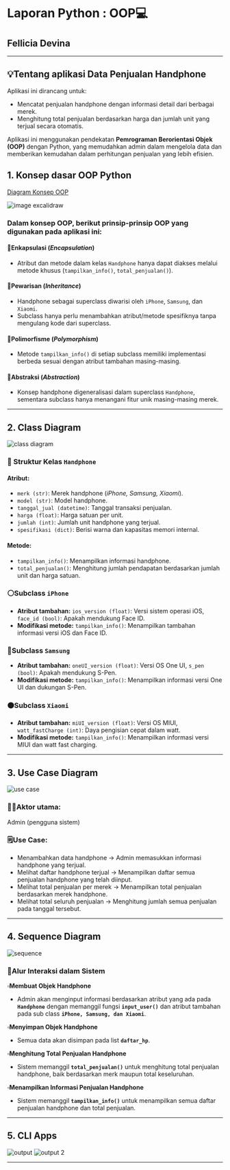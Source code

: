 # Laporan Python : OOP💻
## Fellicia Devina
---

## 💡Tentang aplikasi Data Penjualan Handphone
Aplikasi ini dirancang untuk:
- Mencatat penjualan handphone dengan informasi detail dari berbagai merek.
- Menghitung total penjualan berdasarkan harga dan jumlah unit yang terjual secara otomatis.


Aplikasi ini menggunakan pendekatan **Pemrograman Berorientasi Objek (OOP)** dengan Python, yang memudahkan admin dalam mengelola data dan memberikan kemudahan dalam perhitungan penjualan yang lebih efisien.

## 1. Konsep dasar OOP Python
[Diagram Konsep OOP](https://excalidraw.com/#json=5l4fp7Vkh2vlBYlY4qzKF,mYjsEvhXHOIHIMbCpAmD-A)

![image excalidraw](https://github.com/user-attachments/assets/c7cd30b3-1da8-44fe-aef2-c534a993314d)

### **Dalam konsep OOP, berikut prinsip-prinsip OOP yang digunakan pada aplikasi ini:**
#### 🔺Enkapsulasi (*Encapsulation*)
- Atribut dan metode dalam kelas `Handphone` hanya dapat diakses melalui metode khusus (`tampilkan_info()`, `total_penjualan()`).

#### 🔺Pewarisan (*Inheritance*)
- Handphone sebagai superclass diwarisi oleh `iPhone`, `Samsung`, dan `Xiaomi`.
- Subclass hanya perlu menambahkan atribut/metode spesifiknya tanpa mengulang kode dari superclass.

#### 🔺Polimorfisme (*Polymorphism*)
- Metode `tampilkan_info()` di setiap subclass memiliki implementasi berbeda sesuai dengan atribut tambahan masing-masing.

#### 🔺Abstraksi (*Abstraction*)
- Konsep handphone digeneralisasi dalam superclass `Handphone`, sementara subclass hanya menangani fitur unik masing-masing merek.

---

## 2. Class Diagram
![class diagram](https://github.com/user-attachments/assets/356752a5-2ac2-43bb-b49a-56cbdf641cc6)


### **📱 Struktur Kelas `Handphone`**

#### Atribut:

- `merk (str)`: Merek handphone (*iPhone, Samsung, Xiaomi*).
- `model (str)`: Model handphone.
- `tanggal_jual (datetime)`: Tanggal transaksi penjualan.
- `harga (float)`: Harga satuan per unit.
- `jumlah (int)`: Jumlah unit handphone yang terjual.
- `spesifikasi (dict)`: Berisi warna dan kapasitas memori internal.

#### Metode:
- `tampilkan_info()`: Menampilkan informasi handphone.
- `total_penjualan()`: Menghitung jumlah pendapatan berdasarkan jumlah unit dan harga satuan.

### **⚪Subclass `iPhone`**

- **Atribut tambahan:** `ios_version (float)`: Versi sistem operasi iOS, `face_id (bool)`: Apakah mendukung Face ID.
- **Modifikasi metode:** `tampilkan_info()`: Menampilkan tambahan informasi versi iOS dan Face ID.

### **🔵Subclass `Samsung`**

- **Atribut tambahan:** `oneUI_version (float)`: Versi OS One UI, `s_pen (bool)`: Apakah mendukung S-Pen.
- **Modifikasi metode:** `tampilkan_info()`: Menampilkan informasi versi One UI dan dukungan S-Pen.

### **🟠Subclass `Xiaomi`**

- **Atribut tambahan:** `miUI_version (float)`: Versi OS MIUI, `watt_fastCharge (int)`: Daya pengisian cepat dalam watt.
- **Modifikasi metode:** `tampilkan_info()`: Menampilkan informasi versi MIUI dan watt fast charging.

---

## 3. Use Case Diagram
![use case](https://github.com/user-attachments/assets/4b4efc06-60a4-4a4a-8573-23f2dfae0e86)

### **🧍‍♂️Aktor utama:**
Admin (pengguna sistem)

### **🗒️Use Case:**
- Menambahkan data handphone → Admin memasukkan informasi handphone yang terjual.
- Melihat daftar handphone terjual → Menampilkan daftar semua penjualan handphone yang telah diinput.
- Melihat total penjualan per merek → Menampilkan total penjualan berdasarkan merek handphone.
- Melihat total seluruh penjualan → Menghitung jumlah semua penjualan pada tanggal tersebut.

---

## 4. Sequence Diagram
![sequence](https://github.com/user-attachments/assets/157700e1-1120-410a-a087-09acbe3d93ca)

### **📲Alur Interaksi dalam Sistem**
**▫️Membuat Objek Handphone**
   - Admin akan menginput informasi berdasarkan atribut yang ada pada  **`Handphone`** dengan memanggil fungsi **`input_user()`** dan atribut tambahan pada sub class **`iPhone, Samsung, dan Xiaomi`**.

**▫️Menyimpan Objek Handphone**
   - Semua data akan disimpan pada list **`daftar_hp`**.
  
**▫️Menghitung Total Penjualan Handphone**
   - Sistem memanggil **`total_penjualan()`** untuk menghitung total penjualan handphone, baik berdasarkan merk maupun total keseluruhan.

**▫️Menampilkan Informasi Penjualan Handphone**
   - Sistem memanggil **`tampilkan_info()`** untuk menampilkan semua daftar penjualan handphone dan total penjualan.

---

## 5. CLI Apps
![output](https://github.com/user-attachments/assets/bfed9370-0c3c-4313-8d9a-3fc88e4f24ee)
![output 2](https://github.com/user-attachments/assets/c48a15e7-99f7-47d8-8fb7-1e68a4430e0b)


---
